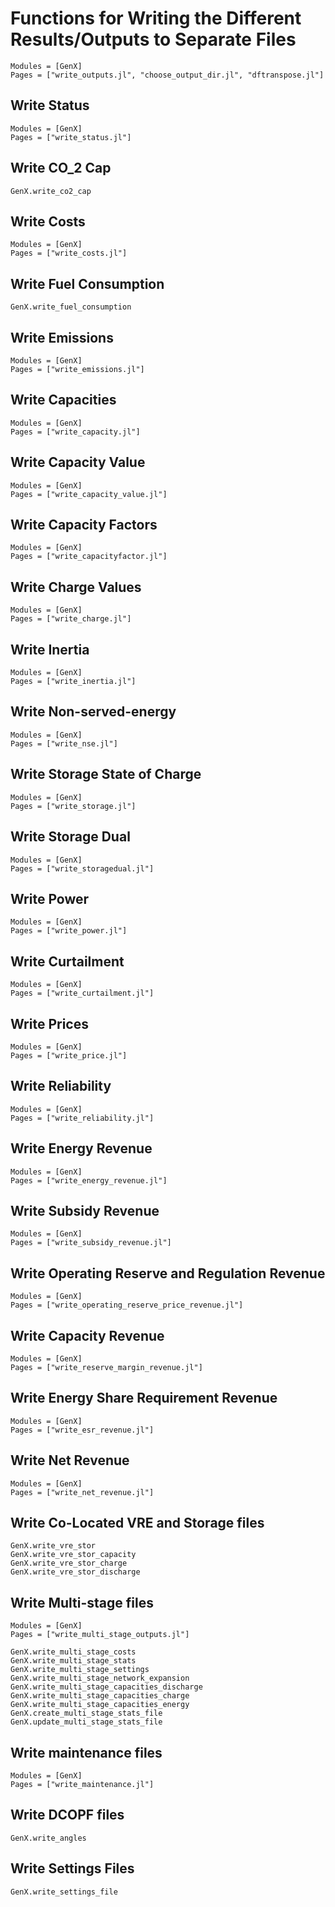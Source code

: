 # Functions for Writing the Different Results/Outputs to Separate Files
```@autodocs
Modules = [GenX]
Pages = ["write_outputs.jl", "choose_output_dir.jl", "dftranspose.jl"]
```

## Write Status
```@autodocs
Modules = [GenX]
Pages = ["write_status.jl"]
```

## Write CO_2 Cap
```@docs
GenX.write_co2_cap
```

## Write Costs
```@autodocs
Modules = [GenX]
Pages = ["write_costs.jl"]
```

## Write Fuel Consumption
```@docs
GenX.write_fuel_consumption
```

## Write Emissions
```@autodocs
Modules = [GenX]
Pages = ["write_emissions.jl"]
```

## Write Capacities
```@autodocs
Modules = [GenX]
Pages = ["write_capacity.jl"]
```

## Write Capacity Value
```@autodocs
Modules = [GenX]
Pages = ["write_capacity_value.jl"]
```

## Write Capacity Factors
```@autodocs
Modules = [GenX]
Pages = ["write_capacityfactor.jl"]
```

## Write Charge Values
```@autodocs
Modules = [GenX]
Pages = ["write_charge.jl"]
```

## Write Inertia
```@autodocs
Modules = [GenX]
Pages = ["write_inertia.jl"]
```

## Write Non-served-energy
```@autodocs
Modules = [GenX]
Pages = ["write_nse.jl"]
```

## Write Storage State of Charge
```@autodocs
Modules = [GenX]
Pages = ["write_storage.jl"]
```

## Write Storage Dual
```@autodocs
Modules = [GenX]
Pages = ["write_storagedual.jl"]
```

## Write Power
```@autodocs
Modules = [GenX]
Pages = ["write_power.jl"]
```

## Write Curtailment
```@autodocs
Modules = [GenX]
Pages = ["write_curtailment.jl"]
```

## Write Prices
```@autodocs
Modules = [GenX]
Pages = ["write_price.jl"]
```

## Write Reliability
```@autodocs
Modules = [GenX]
Pages = ["write_reliability.jl"]
```
## Write Energy Revenue
```@autodocs
Modules = [GenX]
Pages = ["write_energy_revenue.jl"]
```

## Write Subsidy Revenue
```@autodocs
Modules = [GenX]
Pages = ["write_subsidy_revenue.jl"]
```

## Write Operating Reserve and Regulation Revenue
```@autodocs
Modules = [GenX]
Pages = ["write_operating_reserve_price_revenue.jl"]
```

## Write Capacity Revenue
```@autodocs
Modules = [GenX]
Pages = ["write_reserve_margin_revenue.jl"]
```

## Write Energy Share Requirement Revenue
```@autodocs
Modules = [GenX]
Pages = ["write_esr_revenue.jl"]
```

## Write Net Revenue
```@autodocs
Modules = [GenX]
Pages = ["write_net_revenue.jl"]
```

## Write Co-Located VRE and Storage files
```@docs
GenX.write_vre_stor
GenX.write_vre_stor_capacity
GenX.write_vre_stor_charge
GenX.write_vre_stor_discharge
```

## Write Multi-stage files
```@autodocs
Modules = [GenX]
Pages = ["write_multi_stage_outputs.jl"]
```
```@docs
GenX.write_multi_stage_costs
GenX.write_multi_stage_stats
GenX.write_multi_stage_settings
GenX.write_multi_stage_network_expansion
GenX.write_multi_stage_capacities_discharge
GenX.write_multi_stage_capacities_charge
GenX.write_multi_stage_capacities_energy
GenX.create_multi_stage_stats_file
GenX.update_multi_stage_stats_file
```

## Write maintenance files
```@autodocs
Modules = [GenX]
Pages = ["write_maintenance.jl"]
```

## Write DCOPF files
```@docs
GenX.write_angles
```

## Write Settings Files
```@docs
GenX.write_settings_file
```
